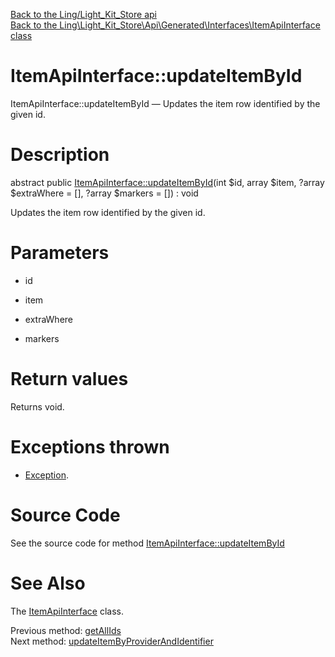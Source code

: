 [Back to the Ling/Light_Kit_Store api](https://github.com/lingtalfi/Light_Kit_Store/blob/master/doc/api/Ling/Light_Kit_Store.md)<br>
[Back to the Ling\Light_Kit_Store\Api\Generated\Interfaces\ItemApiInterface class](https://github.com/lingtalfi/Light_Kit_Store/blob/master/doc/api/Ling/Light_Kit_Store/Api/Generated/Interfaces/ItemApiInterface.md)


ItemApiInterface::updateItemById
================



ItemApiInterface::updateItemById — Updates the item row identified by the given id.




Description
================


abstract public [ItemApiInterface::updateItemById](https://github.com/lingtalfi/Light_Kit_Store/blob/master/doc/api/Ling/Light_Kit_Store/Api/Generated/Interfaces/ItemApiInterface/updateItemById.md)(int $id, array $item, ?array $extraWhere = [], ?array $markers = []) : void




Updates the item row identified by the given id.




Parameters
================


- id

    

- item

    

- extraWhere

    

- markers

    


Return values
================

Returns void.


Exceptions thrown
================

- [Exception](http://php.net/manual/en/class.exception.php).&nbsp;







Source Code
===========
See the source code for method [ItemApiInterface::updateItemById](https://github.com/lingtalfi/Light_Kit_Store/blob/master/Api/Generated/Interfaces/ItemApiInterface.php#L295-L295)


See Also
================

The [ItemApiInterface](https://github.com/lingtalfi/Light_Kit_Store/blob/master/doc/api/Ling/Light_Kit_Store/Api/Generated/Interfaces/ItemApiInterface.md) class.

Previous method: [getAllIds](https://github.com/lingtalfi/Light_Kit_Store/blob/master/doc/api/Ling/Light_Kit_Store/Api/Generated/Interfaces/ItemApiInterface/getAllIds.md)<br>Next method: [updateItemByProviderAndIdentifier](https://github.com/lingtalfi/Light_Kit_Store/blob/master/doc/api/Ling/Light_Kit_Store/Api/Generated/Interfaces/ItemApiInterface/updateItemByProviderAndIdentifier.md)<br>

